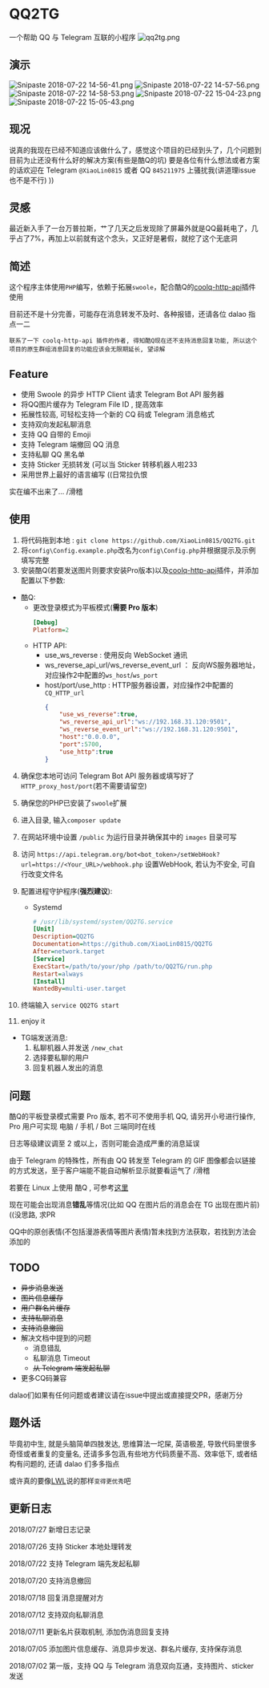 # QQ2TG

一个帮助 QQ 与 Telegram 互联的小程序
![qq2tg.png](https://i.loli.net/2018/07/22/5b543094633b6.png)

## 演示
![Snipaste 2018-07-22 14-56-41.png](https://i.loli.net/2018/07/22/5b5430944d542.png)
![Snipaste 2018-07-22 14-57-56.png](https://i.loli.net/2018/07/22/5b54309451a4b.png)
![Snipaste 2018-07-22 14-58-53.png](https://i.loli.net/2018/07/26/5b58a0015f4a6.png)
![Snipaste 2018-07-22 15-04-23.png](https://i.loli.net/2018/07/22/5b543093ec26d.png)
![Snipaste 2018-07-22 15-05-43.png](https://i.loli.net/2018/07/22/5b5430940f0d7.png)

## 现况

说真的我现在已经不知道应该做什么了，感觉这个项目的已经到头了，几个问题到目前为止还没有什么好的解决方案(有些是酷Q的坑)
要是各位有什么想法或者方案的话欢迎在 Telegram `@XiaoLin0815` 或者 QQ `845211975` 上骚扰我(讲道理issue也不是不行) ))

## 灵感

最近新入手了一台万普拉斯，艹了几天之后发现除了屏幕外就是QQ最耗电了，几乎占了7%，再加上以前就有这个念头，又正好是暑假，就挖了这个无底洞

## 简述

这个程序主体使用`PHP`编写，依赖于拓展`swoole`，配合酷Q的[coolq-http-api](https://github.com/richardchien/coolq-http-api)插件使用

目前还不是十分完善，可能存在消息转发不及时、各种报错，还请各位 dalao 指点一二

```text
联系了一下 coolq-http-api 插件的作者, 得知酷Q现在还不支持消息回复功能, 所以这个项目的原生群组消息回复的功能应该会无限期延长, 望谅解
```

## Feature

- 使用 Swoole 的异步 HTTP Client 请求 Telegram Bot API 服务器
- 将QQ图片缓存为 Telegram File ID , 提高效率
- 拓展性较高, 可轻松支持一个新的 CQ 码或 Telegram 消息格式
- 支持双向发起私聊消息
- 支持 QQ 自带的 Emoji
- 支持 Telegram 端撤回 QQ 消息
- 支持私聊 QQ 黑名单
- 支持 Sticker 无损转发 (可以当 Sticker 转移机器人啦233
- 采用世界上最好的语言编写  ((日常拉仇恨

实在编不出来了...  /滑稽

## 使用

1. 将代码拖到本地 :  ```git clone https://github.com/XiaoLin0815/QQ2TG.git```
2. 将`config\Config.example.php`改名为`config\Config.php`并根据提示及示例填写完整
3. 安装酷Q(若要发送图片则要求安装Pro版本)以及[coolq-http-api](https://github.com/richardchien/coolq-http-api)插件，并添加配置以下参数:
  - 酷Q:
      - 更改登录模式为平板模式(**需要 Pro 版本**)
        ```ini
        [Debug]
        Platform=2
        ```
    - HTTP API:
      - use_ws_reverse :  使用反向 WebSocket 通讯
      - ws_reverse_api_url/ws_reverse_event_url ： 反向WS服务器地址，对应操作2中配置的`ws_host`/`ws_port`
      - host/port/use_http :  HTTP服务器设置，对应操作2中配置的`CQ_HTTP_url`
        ```json
        {
            "use_ws_reverse":true,
            "ws_reverse_api_url":"ws://192.168.31.120:9501",
            "ws_reverse_event_url":"ws://192.168.31.120:9501",
            "host":"0.0.0.0",
            "port":5700,
            "use_http":true
        }
        ```
4. 确保您本地可访问 Telegram Bot API 服务器或填写好了`HTTP_proxy_host/port`(若不需要请留空)
5. 确保您的PHP已安装了`swoole`扩展
6. 进入目录, 输入```composer update```
7. 在网站环境中设置 `/public` 为运行目录并确保其中的 `images` 目录可写
8. 访问 `https://api.telegram.org/bot<bot_token>/setWebHook?url=https://<Your_URL>/webhook.php` 设置WebHook, 若认为不安全, 可自行改变文件名
9. 配置进程守护程序(**强烈建议**):

    - Systemd
        ```ini
        # /usr/lib/systemd/system/QQ2TG.service
        [Unit]
        Description=QQ2TG
        Documentation=https://github.com/XiaoLin0815/QQ2TG
        After=network.target
        [Service]
        ExecStart=/path/to/your/php /path/to/QQ2TG/run.php
        Restart=always
        [Install]
        WantedBy=multi-user.target
        ```
10. 终端输入 ```service QQ2TG start```
11. enjoy it

- TG端发送消息:
    1. 私聊机器人并发送 `/new_chat`
    2. 选择要私聊的用户
    3. 回复机器人发出的消息

## 问题

酷Q的平板登录模式需要 Pro 版本, 若不可不使用手机 QQ, 请另开小号进行操作, Pro 用户可实现 电脑 / 手机 / Bot 三端同时在线

日志等级建议调至 2 或以上，否则可能会造成严重的消息延误

由于 Telegram 的特殊性，所有由 QQ 转发至 Telegram 的 GIF 图像都会以链接的方式发送，至于客户端能不能自动解析显示就要看运气了 /滑稽

若要在 Linux 上使用 酷Q , 可参考[这里](https://github.com/CoolQ/docker-wine-coolq)

现在可能会出现消息**错乱**等情况(比如 QQ 在图片后的消息会在 TG 出现在图片前)   ((没思路, 求PR

QQ中的原创表情(不包括漫游表情等图片表情)暂未找到方法获取，若找到方法会添加的

## TODO

- ~~异步消息发送~~
- ~~图片信息缓存~~
- ~~用户群名片缓存~~
- ~~支持私聊消息~~
- ~~支持消息撤回~~
- 解决文档中提到的问题
  - 消息错乱
  - 私聊消息 Timeout
  - ~~从 Telegram 端发起私聊~~
- 更多CQ码兼容

dalao们如果有任何问题或者建议请在issue中提出或直接提交PR，感谢万分

## 题外话

毕竟初中生, 就是头脑简单四肢发达, 思维算法一坨屎, 英语极差, 导致代码里很多奇怪或者重复的变量名, 还请多多包涵,有些地方代码质量不高、效率低下, 或者结构有问题的, 还请 dalao 们多多指点

或许真的要像[LWL](https://lwl.moe)说的那样`变得更优秀`吧

## 更新日志

2018/07/27 新增日志记录

2018/07/26 支持 Sticker 本地处理转发

2018/07/22 支持 Telegram 端先发起私聊

2018/07/20 支持消息撤回

2018/07/18 回复消息提醒对方

2018/07/12 支持双向私聊消息

2018/07/11 更新名片获取机制, 添加伪消息回复支持

2018/07/05 添加图片信息缓存、消息异步发送、群名片缓存, 支持保存消息

2018/07/02 第一版，支持 QQ 与 Telegram 消息双向互通，支持图片、sticker 发送